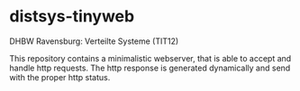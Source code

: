 # distsys-tinyweb
DHBW Ravensburg: Verteilte Systeme (TIT12)

This repository contains a minimalistic webserver, that is able to accept and handle http requests. The http response is generated dynamically and send with the proper http status.
